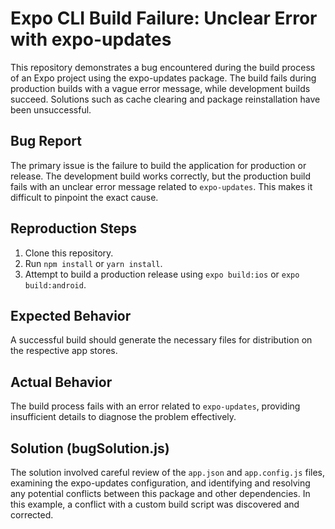 # Expo CLI Build Failure: Unclear Error with expo-updates

This repository demonstrates a bug encountered during the build process of an Expo project using the expo-updates package. The build fails during production builds with a vague error message, while development builds succeed.  Solutions such as cache clearing and package reinstallation have been unsuccessful.

## Bug Report

The primary issue is the failure to build the application for production or release.  The development build works correctly, but the production build fails with an unclear error message related to `expo-updates`. This makes it difficult to pinpoint the exact cause.

## Reproduction Steps

1. Clone this repository.
2. Run `npm install` or `yarn install`.
3. Attempt to build a production release using `expo build:ios` or `expo build:android`.

## Expected Behavior

A successful build should generate the necessary files for distribution on the respective app stores.

## Actual Behavior

The build process fails with an error related to `expo-updates`, providing insufficient details to diagnose the problem effectively.

## Solution (bugSolution.js)

The solution involved careful review of the `app.json` and `app.config.js` files, examining the expo-updates configuration, and identifying and resolving any potential conflicts between this package and other dependencies. In this example, a conflict with a custom build script was discovered and corrected. 